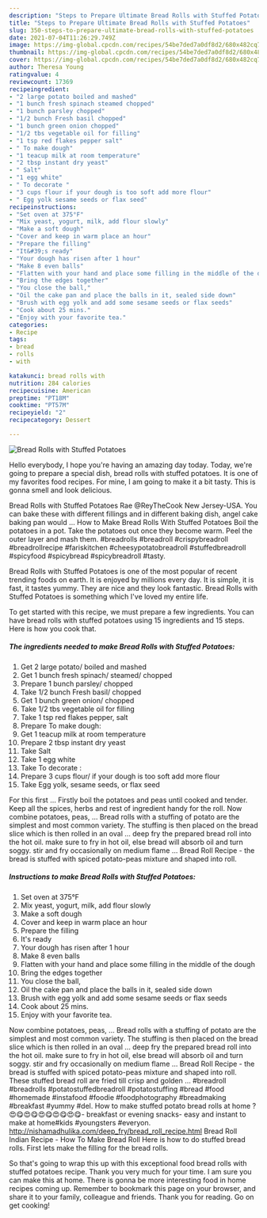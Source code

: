 ```yaml
---
description: "Steps to Prepare Ultimate Bread Rolls with Stuffed Potatoes"
title: "Steps to Prepare Ultimate Bread Rolls with Stuffed Potatoes"
slug: 350-steps-to-prepare-ultimate-bread-rolls-with-stuffed-potatoes
date: 2021-07-04T11:26:29.749Z
image: https://img-global.cpcdn.com/recipes/54be7ded7a0df8d2/680x482cq70/bread-rolls-with-stuffed-potatoes-recipe-main-photo.jpg
thumbnail: https://img-global.cpcdn.com/recipes/54be7ded7a0df8d2/680x482cq70/bread-rolls-with-stuffed-potatoes-recipe-main-photo.jpg
cover: https://img-global.cpcdn.com/recipes/54be7ded7a0df8d2/680x482cq70/bread-rolls-with-stuffed-potatoes-recipe-main-photo.jpg
author: Theresa Young
ratingvalue: 4
reviewcount: 17369
recipeingredient:
- "2 large potato boiled and mashed"
- "1 bunch fresh spinach steamed chopped"
- "1 bunch parsley chopped"
- "1/2 bunch Fresh basil chopped"
- "1 bunch green onion chopped"
- "1/2 tbs vegetable oil for filling"
- "1 tsp red flakes pepper salt"
- " To make dough"
- "1 teacup milk at room temperature"
- "2 tbsp instant dry yeast"
- " Salt"
- "1 egg white"
- " To decorate "
- "3 cups flour if your dough is too soft add more flour"
- " Egg yolk sesame seeds or flax seed"
recipeinstructions:
- "Set oven at 375°F"
- "Mix yeast, yogurt, milk, add flour slowly"
- "Make a soft dough"
- "Cover and keep in warm place an hour"
- "Prepare the filling"
- "It&#39;s ready"
- "Your dough has risen after 1 hour"
- "Make 8 even balls"
- "Flatten with your hand and place some filling in the middle of the dough"
- "Bring the edges together"
- "You close the ball,"
- "Oil the cake pan and place the balls in it, sealed side down"
- "Brush with egg yolk and add some sesame seeds or flax seeds"
- "Cook about 25 mins."
- "Enjoy with your favorite tea."
categories:
- Recipe
tags:
- bread
- rolls
- with

katakunci: bread rolls with 
nutrition: 284 calories
recipecuisine: American
preptime: "PT18M"
cooktime: "PT57M"
recipeyield: "2"
recipecategory: Dessert

---
```



![Bread Rolls with Stuffed Potatoes](https://img-global.cpcdn.com/recipes/54be7ded7a0df8d2/680x482cq70/bread-rolls-with-stuffed-potatoes-recipe-main-photo.jpg)

Hello everybody, I hope you're having an amazing day today. Today, we're going to prepare a special dish, bread rolls with stuffed potatoes. It is one of my favorites food recipes. For mine, I am going to make it a bit tasty. This is gonna smell and look delicious.

Bread Rolls with Stuffed Potatoes Rae @ReyTheCook New Jersey-USA. You can bake these with different fillings and in different baking dish, angel cake baking pan would … How to Make Bread Rolls With Stuffed Potatoes Boil the potatoes in a pot. Take the potatoes out once they become warm. Peel the outer layer and mash them. #breadrolls #breadroll #crispybreadroll #breadrollrecipe #fariskitchen #cheesypotatobreadroll #stuffedbreadroll #spicyfood #spicybread #spicybreadroll #tasty.

Bread Rolls with Stuffed Potatoes is one of the most popular of recent trending foods on earth. It is enjoyed by millions every day. It is simple, it is fast, it tastes yummy. They are nice and they look fantastic. Bread Rolls with Stuffed Potatoes is something which I've loved my entire life.


To get started with this recipe, we must prepare a few ingredients. You can have bread rolls with stuffed potatoes using 15 ingredients and 15 steps. Here is how you cook that.

<!--inarticleads1-->

##### The ingredients needed to make Bread Rolls with Stuffed Potatoes:

1. Get 2 large potato/ boiled and mashed
1. Get 1 bunch fresh spinach/ steamed/ chopped
1. Prepare 1 bunch parsley/ chopped
1. Take 1/2 bunch Fresh basil/ chopped
1. Get 1 bunch green onion/ chopped
1. Take 1/2 tbs vegetable oil for filling
1. Take 1 tsp red flakes pepper, salt
1. Prepare  To make dough:
1. Get 1 teacup milk at room temperature
1. Prepare 2 tbsp instant dry yeast
1. Take  Salt
1. Take 1 egg white
1. Take  To decorate :
1. Prepare 3 cups flour/ if your dough is too soft add more flour
1. Take  Egg yolk, sesame seeds, or flax seed


For this first … Firstly boil the potatoes and peas until cooked and tender. Keep all the spices, herbs and rest of ingredient handy for the roll. Now combine potatoes, peas, … Bread rolls with a stuffing of potato are the simplest and most common variety. The stuffing is then placed on the bread slice which is then rolled in an oval … deep fry the prepared bread roll into the hot oil. make sure to fry in hot oil, else bread will absorb oil and turn soggy. stir and fry occasionally on medium flame … Bread Roll Recipe - the bread is stuffed with spiced potato-peas mixture and shaped into roll. 

<!--inarticleads2-->

##### Instructions to make Bread Rolls with Stuffed Potatoes:

1. Set oven at 375°F
1. Mix yeast, yogurt, milk, add flour slowly
1. Make a soft dough
1. Cover and keep in warm place an hour
1. Prepare the filling
1. It&#39;s ready
1. Your dough has risen after 1 hour
1. Make 8 even balls
1. Flatten with your hand and place some filling in the middle of the dough
1. Bring the edges together
1. You close the ball,
1. Oil the cake pan and place the balls in it, sealed side down
1. Brush with egg yolk and add some sesame seeds or flax seeds
1. Cook about 25 mins.
1. Enjoy with your favorite tea.


Now combine potatoes, peas, … Bread rolls with a stuffing of potato are the simplest and most common variety. The stuffing is then placed on the bread slice which is then rolled in an oval … deep fry the prepared bread roll into the hot oil. make sure to fry in hot oil, else bread will absorb oil and turn soggy. stir and fry occasionally on medium flame … Bread Roll Recipe - the bread is stuffed with spiced potato-peas mixture and shaped into roll. These stuffed bread roll are fried till crisp and golden … #breadroll #breadrolls #potatostuffedbreadroll #potatostuffing #bread #food #homemade #instafood #foodie #foodphotography #breadmaking #breakfast #yummy #del. How to make stuffed potato bread rolls at home ?😍😋😍😋😍😋😍😋😍😋- breakfast or evening snacks- easy and instant to make at home#kids #youngsters #everyon. http://nishamadhulika.com/deep_fry/bread_roll_recipe.html Bread Roll Indian Recipe - How To Make Bread Roll Here is how to do stuffed bread rolls. First lets make the filling for the bread rolls. 

So that's going to wrap this up with this exceptional food bread rolls with stuffed potatoes recipe. Thank you very much for your time. I am sure you can make this at home. There is gonna be more interesting food in home recipes coming up. Remember to bookmark this page on your browser, and share it to your family, colleague and friends. Thank you for reading. Go on get cooking!
